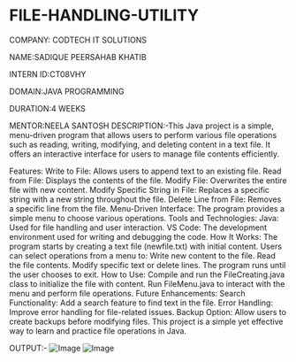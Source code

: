 # FILE-HANDLING-UTILITY

COMPANY: CODTECH IT SOLUTIONS

NAME:SADIQUE PEERSAHAB KHATIB

INTERN ID:CT08VHY

DOMAIN:JAVA PROGRAMMING

DURATION:4 WEEKS

MENTOR:NEELA SANTOSH
DESCRIPTION:-This Java project is a simple, menu-driven program that allows users to perform various file operations such as reading, writing, modifying, and deleting content in a text file. It offers an interactive interface for users to manage file contents efficiently.

Features:
Write to File: Allows users to append text to an existing file.
Read from File: Displays the contents of the file.
Modify File: Overwrites the entire file with new content.
Modify Specific String in File: Replaces a specific string with a new string throughout the file.
Delete Line from File: Removes a specific line from the file.
Menu-Driven Interface: The program provides a simple menu to choose various operations.
Tools and Technologies:
Java: Used for file handling and user interaction.
VS Code: The development environment used for writing and debugging the code.
How It Works:
The program starts by creating a text file (newfile.txt) with initial content.
Users can select operations from a menu to:
Write new content to the file.
Read the file contents.
Modify specific text or delete lines.
The program runs until the user chooses to exit.
How to Use:
Compile and run the FileCreating.java class to initialize the file with content.
Run FileMenu.java to interact with the menu and perform file operations.
Future Enhancements:
Search Functionality: Add a search feature to find text in the file.
Error Handling: Improve error handling for file-related issues.
Backup Option: Allow users to create backups before modifying files.
This project is a simple yet effective way to learn and practice file operations in Java.

OUTPUT:-
 ![Image](https://github.com/user-attachments/assets/73021057-e240-4d9d-8954-07ab93d216d3)
![Image](https://github.com/user-attachments/assets/0eefe182-f659-473e-8aa2-e29b000bc24e)
